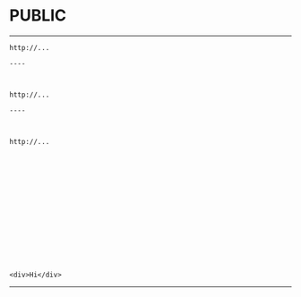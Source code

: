 PUBLIC
=============

---------------------------------















    
    http://...

    ----
    
    
    
    http://...
    
    ----
    
    
    
    http://...
    















    <div>Hi</div>






-----------------------

